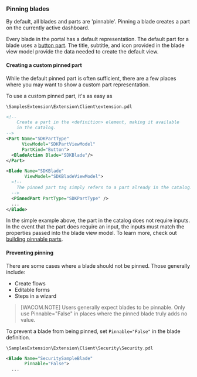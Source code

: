 <properties title="" pageTitle="Pinning blades" description="" authors="nickharris" />

### Pinning blades

By default, all blades and parts are 'pinnable'.  Pinning a blade creates a part on the currently active dashboard.

Every blade in the portal has a default representation. The default part for a blade uses a [button part](/documentation/articles/portalfx-parts-intrinsic-button).  The title, subtitle, and icon provided in the blade view model provide the data needed to create the default view.

#### Creating a custom pinned part

While the default pinned part is often sufficient, there are a few places where you may want to show a custom part representation.  

To use a custom pinned part, it's as easy as

`\SamplesExtension\Extension\Client\extension.pdl`

```xml
<!--
	Create a part in the <definition> element, making it available
	in the catalog.
-->
<Part Name="SDKPartType"
      ViewModel="SDKPartViewModel"
      PartKind="Button">
  <BladeAction Blade="SDKBlade"/>
</Part>

<Blade Name="SDKBlade"
  	   ViewModel="SDKBladeViewModel">
  <!--
  	The pinned part tag simply refers to a part already in the catalog.
  -->
  <PinnedPart PartType="SDKPartType" />
  ...
</Blade>
```

In the simple example above, the part in the catalog does not require inputs.  In the event that the part does require an input, the inputs must match the properties passed into the blade view model.  To learn more, check out [building pinnable parts](/documentation/articles/portalfx-parts-pinning).

#### Preventing pinning

There are some cases where a blade should not be pinned.  Those generally include:

* Create flows
* Editable forms
* Steps in a wizard

> [WACOM.NOTE] Users generally expect blades to be pinnable.  Only use Pinnable="False" in places where the pinned blade truly adds no value.

To prevent a blade from being pinned, set `Pinnable="False"` in the blade definition.

`\SamplesExtension\Extension\Client\Security\Security.pdl`

```xml
<Blade Name="SecuritySampleBlade"
       Pinnable="False">
  ...
```